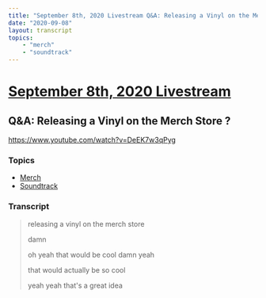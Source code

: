 ```yaml
---
title: "September 8th, 2020 Livestream Q&A: Releasing a Vinyl on the Merch Store ?"
date: "2020-09-08"
layout: transcript
topics:
    - "merch"
    - "soundtrack"
---
```

# [September 8th, 2020 Livestream](../2020-09-08.md)
## Q&A: Releasing a Vinyl on the Merch Store ?
https://www.youtube.com/watch?v=DeEK7w3qPyg

### Topics
* [Merch](../topics/merch.md)
* [Soundtrack](../topics/soundtrack.md)

### Transcript

> releasing a vinyl on the merch store
>
> damn
>
> oh yeah that would be cool damn yeah
>
> that would actually be so cool
>
> yeah yeah that's a great idea
>
